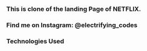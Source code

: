 ### This is clone of the landing Page of NETFLIX.

### Find me on Instagram: @electrifying_codes

### Technologies Used

